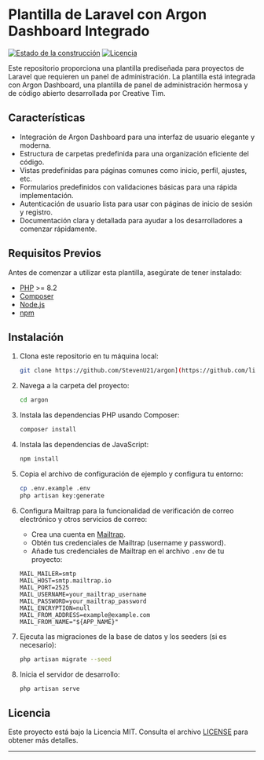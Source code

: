 # Plantilla de Laravel con Argon Dashboard Integrado

[![Estado de la construcción](https://img.shields.io/badge/estado-construcci%C3%B3n_exitosa-brightgreen.svg)](https://github.com/tuusuario/turepositorio)
[![Licencia](https://img.shields.io/badge/licencia-MIT-blue.svg)](https://opensource.org/licenses/MIT)

Este repositorio proporciona una plantilla prediseñada para proyectos de Laravel que requieren un panel de administración. La plantilla está integrada con Argon Dashboard, una plantilla de panel de administración hermosa y de código abierto desarrollada por Creative Tim.

## Características

- Integración de Argon Dashboard para una interfaz de usuario elegante y moderna.
- Estructura de carpetas predefinida para una organización eficiente del código.
- Vistas predefinidas para páginas comunes como inicio, perfil, ajustes, etc.
- Formularios predefinidos con validaciones básicas para una rápida implementación.
- Autenticación de usuario lista para usar con páginas de inicio de sesión y registro.
- Documentación clara y detallada para ayudar a los desarrolladores a comenzar rápidamente.

## Requisitos Previos

Antes de comenzar a utilizar esta plantilla, asegúrate de tener instalado:

- [PHP](https://www.php.net/) >= 8.2
- [Composer](https://getcomposer.org/)
- [Node.js](https://nodejs.org/)
- [npm](https://www.npmjs.com/)

## Instalación

1. Clona este repositorio en tu máquina local:

    ```bash
    git clone https://github.com/StevenU21/argon](https://github.com/limberrodriguezCT/Argon.git
    ```

2. Navega a la carpeta del proyecto:

    ```bash
    cd argon
    ```

3. Instala las dependencias PHP usando Composer:

    ```bash
    composer install
    ```

4. Instala las dependencias de JavaScript:

    ```bash
    npm install
    ```

5. Copia el archivo de configuración de ejemplo y configura tu entorno:

    ```bash
    cp .env.example .env
    php artisan key:generate
    ```

6. Configura Mailtrap para la funcionalidad de verificación de correo electrónico y otros servicios de correo:
   
   - Crea una cuenta en [Mailtrap](https://mailtrap.io/).
   - Obtén tus credenciales de Mailtrap (username y password).
   - Añade tus credenciales de Mailtrap en el archivo `.env` de tu proyecto:

    ```env
    MAIL_MAILER=smtp
    MAIL_HOST=smtp.mailtrap.io
    MAIL_PORT=2525
    MAIL_USERNAME=your_mailtrap_username
    MAIL_PASSWORD=your_mailtrap_password
    MAIL_ENCRYPTION=null
    MAIL_FROM_ADDRESS=example@example.com
    MAIL_FROM_NAME="${APP_NAME}"
    ```

7. Ejecuta las migraciones de la base de datos y los seeders (si es necesario):

    ```bash
    php artisan migrate --seed
    ```

8. Inicia el servidor de desarrollo:

    ```bash
    php artisan serve
    ```
## Licencia

Este proyecto está bajo la Licencia MIT. Consulta el archivo [LICENSE](LICENSE) para obtener más detalles.

---
